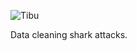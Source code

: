 ![Tibu](https://github.com/chiinwy/Proyecto_Tiburon/assets/137778612/e99e3c39-465a-4743-bada-f8e894d1e42a)



Data cleaning shark attacks.

